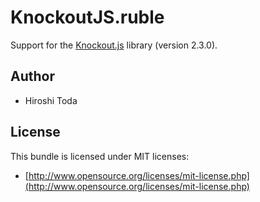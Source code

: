 # KnockoutJS.ruble

Support for the [Knockout.js](http://knockoutjs.com/) library (version 2.3.0).

## Author

* Hiroshi Toda

## License

This bundle is licensed under MIT licenses:

* [http://www.opensource.org/licenses/mit-license.php](http://www.opensource.org/licenses/mit-license.php)
